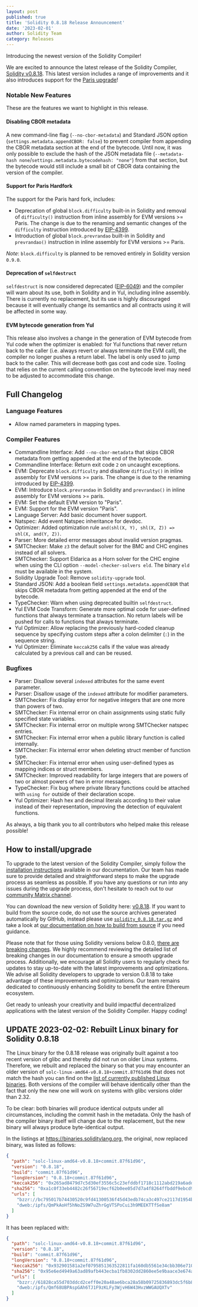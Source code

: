 ```yaml
---
layout: post
published: true
title: 'Solidity 0.8.18 Release Announcement'
date: '2023-02-01'
author: Solidity Team
category: Releases
---
```


Introducing the newest version of the Solidity Compiler!

We are excited to announce the latest release of the Solidity Compiler,
[Solidity v0.8.18](https://github.com/ethereum/solidity/releases/tag/v0.8.18).
This latest version includes a range of improvements and it also introduces
support for the
[Paris upgrade](https://blog.ethereum.org/2022/08/24/mainnet-merge-announcement)!

### Notable New Features

These are the features we want to highlight in this release.

#### Disabling CBOR metadata

A new command-line flag (`--no-cbor-metadata`) and Standard JSON option
(`settings.metadata.appendCBOR: false`) to prevent compiler from appending the
CBOR metadata section at the end of the bytecode. Until now, it was only
possible to exclude the hash of the JSON metadata file
(`--metadata-hash none`/`settings.metadata.bytecodehash: "none"`) from that
section, but the bytecode would still include a small bit of CBOR data
containing the version of the compiler.

#### Support for Paris Hardfork

The support for the Paris hard fork, includes:

- Deprecation of global `block.difficulty` built-in in Solidity and removal of
  `difficulty()` instruction from inline assembly for EVM versions >= Paris. The
  change is due to the renaming and semantic changes of the `difficulty`
  instruction introduced by [EIP-4399](https://eips.ethereum.org/EIPS/eip-4399).
- Introduction of global `block.prevrandao` built-in in Solidity and
  `prevrandao()` instruction in inline assembly for EVM versions >= Paris.

_Note_: `block.difficulty` is planned to be removed entirely in Solidity version
`0.9.0`.

#### Deprecation of `selfdestruct`

`selfdestruct` is now considered deprecated
([EIP-6049](https://eips.ethereum.org/EIPS/eip-6049)) and the compiler will warn
about its use, both in Solidity and in Yul, including inline assembly. There is
currently no replacement, but its use is highly discouraged because it will
eventually change its semantics and all contracts using it will be affected in
some way.

#### EVM bytecode generation from Yul

This release also involves a change in the generation of EVM bytecode from Yul
code when the optimizer is enabled: for Yul functions that never return back to
the caller (i.e. always revert or always terminate the EVM call), the compiler
no longer pushes a return label. The label is only used to jump back to the
caller. This will decrease both gas cost and code size. Tooling that relies on
the current calling convention on the bytecode level may need to be adjusted to
accommodate this change.

## Full Changelog

### Language Features

- Allow named parameters in mapping types.

### Compiler Features

- Commandline Interface: Add `--no-cbor-metadata` that skips CBOR metadata from
  getting appended at the end of the bytecode.
- Commandline Interface: Return exit code `2` on uncaught exceptions.
- EVM: Deprecate `block.difficulty` and disallow `difficulty()` in inline
  assembly for EVM versions >= paris. The change is due to the renaming
  introduced by [EIP-4399](https://eips.ethereum.org/EIPS/eip-4399).
- EVM: Introduce `block.prevrandao` in Solidity and `prevrandao()` in inline
  assembly for EVM versions >= paris.
- EVM: Set the default EVM version to "Paris".
- EVM: Support for the EVM version "Paris".
- Language Server: Add basic document hover support.
- Natspec: Add event Natspec inheritance for devdoc.
- Optimizer: Added optimization rule
  `and(shl(X, Y), shl(X, Z)) => shl(X, and(Y, Z))`.
- Parser: More detailed error messages about invalid version pragmas.
- SMTChecker: Make `z3` the default solver for the BMC and CHC engines instead
  of all solvers.
- SMTChecker: Support Eldarica as a Horn solver for the CHC engine when using
  the CLI option `--model-checker-solvers eld`. The binary `eld` must be
  available in the system.
- Solidity Upgrade Tool: Remove `solidity-upgrade` tool.
- Standard JSON: Add a boolean field `settings.metadata.appendCBOR` that skips
  CBOR metadata from getting appended at the end of the bytecode.
- TypeChecker: Warn when using deprecated builtin `selfdestruct`.
- Yul EVM Code Transform: Generate more optimal code for user-defined functions
  that always terminate a transaction. No return labels will be pushed for calls
  to functions that always terminate.
- Yul Optimizer: Allow replacing the previously hard-coded cleanup sequence by
  specifying custom steps after a colon delimiter (`:`) in the sequence string.
- Yul Optimizer: Eliminate `keccak256` calls if the value was already calculated
  by a previous call and can be reused.

### Bugfixes

- Parser: Disallow several `indexed` attributes for the same event parameter.
- Parser: Disallow usage of the `indexed` attribute for modifier parameters.
- SMTChecker: Fix display error for negative integers that are one more than
  powers of two.
- SMTChecker: Fix internal error on chain assignments using static fully
  specified state variables.
- SMTChecker: Fix internal error on multiple wrong SMTChecker natspec entries.
- SMTChecker: Fix internal error when a public library function is called
  internally.
- SMTChecker: Fix internal error when deleting struct member of function type.
- SMTChecker: Fix internal error when using user-defined types as mapping
  indices or struct members.
- SMTChecker: Improved readability for large integers that are powers of two or
  almost powers of two in error messages.
- TypeChecker: Fix bug where private library functions could be attached with
  `using for` outside of their declaration scope.
- Yul Optimizer: Hash hex and decimal literals according to their value instead
  of their representation, improving the detection of equivalent functions.

As always, a big thank you to all contributors who helped make this release
possible!

## How to install/upgrade

To upgrade to the latest version of the Solidity Compiler, simply follow the
[installation instructions](https://docs.soliditylang.org/en/v0.8.18/installing-solidity.html)
available in our documentation. Our team has made sure to provide detailed and
straightforward steps to make the upgrade process as seamless as possible. If
you have any questions or run into any issues during the upgrade process, don't
hesitate to reach out to our
[community Matrix channel](https://matrix.to/#/#ethereum_solidity:gitter.im).

You can download the new version of Solidity here:
[v0.8.18](https://github.com/ethereum/solidity/releases/tag/v0.8.18). If you
want to build from the source code, do not use the source archives generated
automatically by GitHub, instead please use
[`solidity_0.8.18.tar.gz`](https://github.com/ethereum/solidity/releases/download/v0.8.18/solidity_0.8.18.tar.gz)
and take a look at
[our documentation on how to build from source](https://docs.soliditylang.org/en/v0.8.18/installing-solidity.html#building-from-source)
if you need guidance.

Please note that for those using Solidity versions below 0.8.0,
[there are breaking changes](https://docs.soliditylang.org/en/v0.8.18/080-breaking-changes.html).
We highly recommend reviewing the detailed list of breaking changes in our
documentation to ensure a smooth upgrade process. Additionally, we encourage all
Solidity users to regularly check for updates to stay up-to-date with the latest
improvements and optimizations. We advise all Solidity developers to upgrade to
version 0.8.18 to take advantage of these improvements and optimizations. Our
team remains dedicated to continuously enhancing Solidity to benefit the entire
Ethereum ecosystem.

Get ready to unleash your creativity and build impactful decentralized
applications with the latest version of the Solidity Compiler. Happy coding!

## UPDATE 2023-02-02: Rebuilt Linux binary for Solidity 0.8.18

The Linux binary for the 0.8.18 release was originally built against a too
recent version of glibc and thereby did not run on older Linux systems.
Therefore, we rebuilt and replaced the binary so that you may encounter an older
version of `solc-linux-amd64-v0.8.18+commit.87f61d96` that does not match the
hash you can find on the
[list of currently published Linux binaries](https://binaries.soliditylang.org/linux-amd64/list.json).
Both versions of the compiler will behave identically other than the fact that
only the new one will work on systems with glibc versions older than 2.32.

To be clear: both binaries will produce identical outputs under all
circumstances, including the commit hash in the metadata. Only the hash of the
compiler binary itself will change due to the replacement, but the new binary
will always produce byte-identical output.

In the listings at https://binaries.soliditylang.org, the original, now replaced
binary, was listed as follows:

```json
{
  "path": "solc-linux-amd64-v0.8.18+commit.87f61d96",
  "version": "0.8.18",
  "build": "commit.87f61d96",
  "longVersion": "0.8.18+commit.87f61d96",
  "keccak256": "0x265ad8479d7c5d30ef3556c5c23efddbf1718c1112abd219a6add420489cf930",
  "sha256": "0xa1c0f33eb4482c26f56719ecf62b0ee05d7d7a4f8264ffbddf9ebcd9095c32bd",
  "urls": [
    "bzzr://bc795017b74430520c9fd41300536f45d43edb74ca3c497ce2117d1954bbca12",
    "dweb:/ipfs/QmPkAoHf5hNoZS9W7uZhrGgVTSPoCui3h9MEEKTTfSe8am"
  ]
}
```

It has been replaced with:

```json
{
  "path": "solc-linux-amd64-v0.8.18+commit.87f61d96",
  "version": "0.8.18",
  "build": "commit.87f61d96",
  "longVersion": "0.8.18+commit.87f61d96",
  "keccak256": "0x932901581a2ef0795851363522811fa160db5561e34cbb306e7105b6bbc3834d",
  "sha256": "0x95e6ed4949a63ad89afb443ecba1fb8302dd2860ee5e9baace3e674a0f48aa77",
  "urls": [
    "bzzr://61828ca55d703ddcd2ceff0e20a48ae6bca28a58b09725836893dc5f6b8e8018",
    "dweb:/ipfs/Qmf68UBPAspGAh6TJ1F9zKLFy3WjvH6W43HvzWWGAUQXTv"
  ]
}
```

